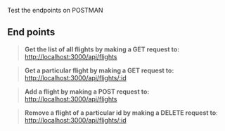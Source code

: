 Test the endpoints on POSTMAN

## End points

> **Get the list of all flights by making a GET request to:** <br/>
> <http://localhost:3000/api/flights>

> **Get a particular flight by making a GET request to:**<br/>
> <http://localhost:3000/api/flights/:id>

> **Add a flight by making a POST request to:** <br/>
> <http://localhost:3000/api/flights>

>**Remove a flight of a particular id by making a DELETE request to**: <br/>
> <http://localhost:3000/api/flights/:id>